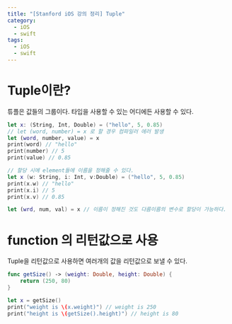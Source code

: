 ```yaml
---
title: "[Stanford iOS 강의 정리] Tuple"
category:
  - iOS
  - swift
tags: 
  - iOS
  - swift
---
```


# Tuple이란?

튜플은 값들의 그룹이다.
타입을 사용할 수 있는 어디에든 사용할 수 있다.

```swift
let x: (String, Int, Double) = ("hello", 5, 0.85)
// let (word, number) = x 로 할 경우 컴파일러 에러 발생
let (word, number, value) = x
print(word) // "hello"
print(number) // 5
print(value) // 0.85

// 할당 시에 element들에 이름을 정해줄 수 있다.
let x (w: String, i: Int, v:Double) = ("hello", 5, 0.85)
print(x.w) // "hello"
print(x.i) // 5
print(x.v) // 0.85

let (wrd, num, val) = x // 이름이 정해진 것도 다름이름의 변수로 할당이 가능하다.
```

# function 의 리턴값으로 사용

Tuple을 리턴값으로 사용하면 여러개의 값을 리턴값으로 보낼 수 있다.

```swift
func getSize() -> (weight: Double, height: Double) {
    return (250, 80)
}

let x = getSize()
print("weight is \(x.weight)") // weight is 250
print("height is \(getSize().height)") // height is 80
```